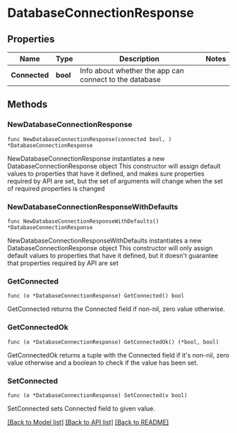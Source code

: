 # DatabaseConnectionResponse

## Properties

Name | Type | Description | Notes
------------ | ------------- | ------------- | -------------
**Connected** | **bool** | Info about whether the app can connect to the database | 

## Methods

### NewDatabaseConnectionResponse

`func NewDatabaseConnectionResponse(connected bool, ) *DatabaseConnectionResponse`

NewDatabaseConnectionResponse instantiates a new DatabaseConnectionResponse object
This constructor will assign default values to properties that have it defined,
and makes sure properties required by API are set, but the set of arguments
will change when the set of required properties is changed

### NewDatabaseConnectionResponseWithDefaults

`func NewDatabaseConnectionResponseWithDefaults() *DatabaseConnectionResponse`

NewDatabaseConnectionResponseWithDefaults instantiates a new DatabaseConnectionResponse object
This constructor will only assign default values to properties that have it defined,
but it doesn't guarantee that properties required by API are set

### GetConnected

`func (o *DatabaseConnectionResponse) GetConnected() bool`

GetConnected returns the Connected field if non-nil, zero value otherwise.

### GetConnectedOk

`func (o *DatabaseConnectionResponse) GetConnectedOk() (*bool, bool)`

GetConnectedOk returns a tuple with the Connected field if it's non-nil, zero value otherwise
and a boolean to check if the value has been set.

### SetConnected

`func (o *DatabaseConnectionResponse) SetConnected(v bool)`

SetConnected sets Connected field to given value.



[[Back to Model list]](../README.md#documentation-for-models) [[Back to API list]](../README.md#documentation-for-api-endpoints) [[Back to README]](../README.md)


